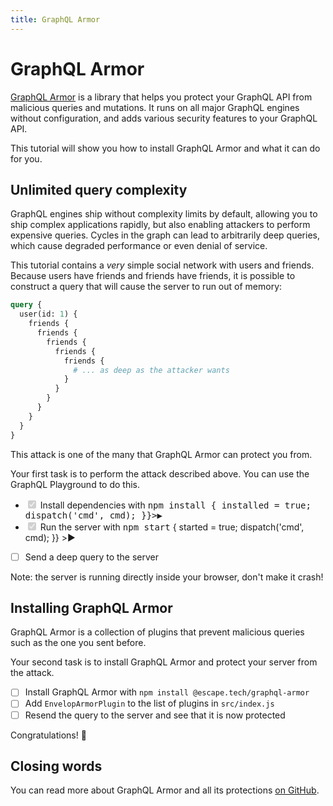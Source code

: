 ```yaml
---
title: GraphQL Armor
---
```


<script>
  import Task from '$lib/Task.svelte';
  import RunCommand from '$lib/RunCommand.svelte';
  import { createEventDispatcher } from 'svelte';

  let installed = false;
  let started = false;

  const dispatch = createEventDispatcher();
</script>

# GraphQL Armor

[GraphQL Armor](https://github.com/Escape-Technologies/graphql-armor) is a library that helps you protect your GraphQL API from malicious queries and mutations. It runs on all major GraphQL engines without configuration, and adds various security features to your GraphQL API.

This tutorial will show you how to install GraphQL Armor and what it can do for you.

## Unlimited query complexity

GraphQL engines ship without complexity limits by default, allowing you to ship complex applications rapidly, but also enabling attackers to perform expensive queries. Cycles in the graph can lead to arbitrarily deep queries, which cause degraded performance or even denial of service.

This tutorial contains a *very* simple social network with users and friends. Because users have friends and friends have friends, it is possible to construct a query that will cause the server to run out of memory:

```graphql
query {
  user(id: 1) {
    friends {
      friends {
        friends {
          friends {
            friends {
              # ... as deep as the attacker wants
            }
          }
        }
      }
    }
  }
}
```

This attack is one of the many that GraphQL Armor can protect you from.

<Task>

  Your first task is to perform the attack described above. You can use the GraphQL Playground to do this.

  - <input type="checkbox" checked={installed} disabled>
    Install dependencies with <samp>npm install<samp>
    <RunCommand cmd="npm install" on:cmd={({detail: cmd}) => {
      installed = true;
      dispatch('cmd', cmd);
    }}>▶️</RunCommand>
  - <input type="checkbox" checked={started} disabled>
    Run the server with <samp>npm start</samp>
    <RunCommand cmd="npm start" on:cmd={({detail: cmd}) => {
      started = true;
      dispatch('cmd', cmd);
    }}
    >▶️</RunCommand>
  - [ ] Send a deep query to the server


  Note: the server is running directly inside your browser, don't make it crash!

</Task>

## Installing GraphQL Armor

GraphQL Armor is a collection of plugins that prevent malicious queries such as the one you sent before.

<Task>

  Your second task is to install GraphQL Armor and protect your server from the attack.

  - [ ] Install GraphQL Armor with `npm install @escape.tech/graphql-armor`
  - [ ] Add `EnvelopArmorPlugin` to the list of plugins in `src/index.js`
  - [ ] Resend the query to the server and see that it is now protected

</Task>

Congratulations! 🎉

## Closing words

You can read more about GraphQL Armor and all its protections [on GitHub](https://github.com/Escape-Technologies/graphql-armor).
